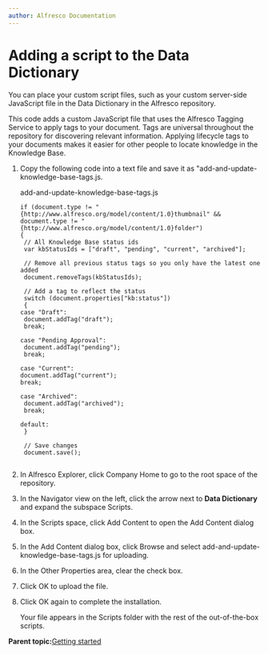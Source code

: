 ```yaml
---
author: Alfresco Documentation
---
```


# Adding a script to the Data Dictionary

You can place your custom script files, such as your custom server-side JavaScript file in the Data Dictionary in the Alfresco repository.

This code adds a custom JavaScript file that uses the Alfresco Tagging Service to apply tags to your document. Tags are universal throughout the repository for discovering relevant information. Applying lifecycle tags to your documents makes it easier for other people to locate knowledge in the Knowledge Base.

1.  Copy the following code into a text file and save it as "add-and-update-knowledge-base-tags.js.

    add-and-update-knowledge-base-tags.js

    ```
    if (document.type != "{http://www.alfresco.org/model/content/1.0}thumbnail" &&
    document.type != "{http://www.alfresco.org/model/content/1.0}folder")
    {
     // All Knowledge Base status ids
     var kbStatusIds = ["draft", "pending", "current", "archived"];
    
     // Remove all previous status tags so you only have the latest one added
     document.removeTags(kbStatusIds);
    
     // Add a tag to reflect the status
     switch (document.properties["kb:status"])
     {
    case "Draft":
     document.addTag("draft");
     break;
    
    case "Pending Approval":
     document.addTag("pending");
     break;
    
    case "Current":
    document.addTag("current");
    break;
    
    case "Archived":
     document.addTag("archived");
     break;
    
    default:
     }
    
     // Save changes
     document.save();
     
    ```

2.  In Alfresco Explorer, click Company Home to go to the root space of the repository.

3.  In the Navigator view on the left, click the arrow next to **Data Dictionary** and expand the subspace Scripts.

4.  In the Scripts space, click Add Content to open the Add Content dialog box.

5.  In the Add Content dialog box, click Browse and select add-and-update-knowledge-base-tags.js for uploading.

6.  In the Other Properties area, clear the check box.

7.  Click OK to upload the file.

8.  Click OK again to complete the installation.

    Your file appears in the Scripts folder with the rest of the out-of-the-box scripts.


**Parent topic:**[Getting started](../concepts/kb-about.md)

